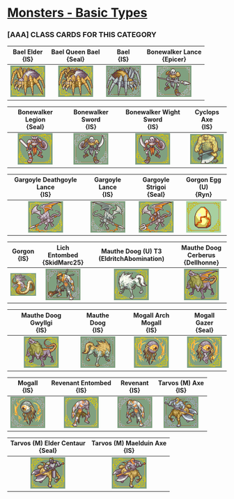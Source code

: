 # [Monsters - Basic Types](../)

### [AAA] CLASS CARDS FOR THIS CATEGORY


|Bael Elder <br> {IS}|Bael Queen Bael <br> {Seal}|Bael <br> {IS}|Bonewalker Lance <br> {Epicer}|
| :---: | :---: | :---: | :---: |
|<img alt="Bael Elder {IS}" src="Bael Elder {IS}.png" />|<img alt="Bael Queen Bael {Seal}" src="Bael Queen Bael {Seal}.png" />|<img alt="Bael {IS}" src="Bael {IS}.png" />|<img alt="Bonewalker Lance {Epicer}" src="Bonewalker Lance {Epicer}.png" />|


|Bonewalker Legion <br> {Seal}|Bonewalker Sword <br> {IS}|Bonewalker Wight Sword <br> {IS}|Cyclops Axe <br> {IS}|
| :---: | :---: | :---: | :---: |
|<img alt="Bonewalker Legion {Seal}" src="Bonewalker Legion {Seal}.png" />|<img alt="Bonewalker Sword {IS}" src="Bonewalker Sword {IS}.png" />|<img alt="Bonewalker Wight Sword {IS}" src="Bonewalker Wight Sword {IS}.png" />|<img alt="Cyclops Axe {IS}" src="Cyclops Axe {IS}.png" />|


|Gargoyle Deathgoyle Lance <br> {IS}|Gargoyle Lance <br> {IS}|Gargoyle Strigoi <br> {Seal}|Gorgon Egg (U) <br> {Ryn}|
| :---: | :---: | :---: | :---: |
|<img alt="Gargoyle Deathgoyle Lance {IS}" src="Gargoyle Deathgoyle Lance {IS}.png" />|<img alt="Gargoyle Lance {IS}" src="Gargoyle Lance {IS}.png" />|<img alt="Gargoyle Strigoi {Seal}" src="Gargoyle Strigoi {Seal}.png" />|<img alt="Gorgon Egg (U) {Ryn}" src="Gorgon Egg (U) {Ryn}" />|


|Gorgon <br> {IS}|Lich Entombed <br> {SkidMarc25}|Mauthe Doog (U) T3 (EldritchAbomination) <br> |Mauthe Doog Cerberus <br> {Dellhonne}|
| :---: | :---: | :---: | :---: |
|<img alt="Gorgon {IS}" src="Gorgon {IS}.png" />|<img alt="Lich Entombed {SkidMarc25}" src="Lich Entombed {SkidMarc25}.png" />|<img alt="Mauthe Doog (U) T3 (EldritchAbomination)" src="Mauthe Doog (U) T3 (EldritchAbomination).png" />|<img alt="Mauthe Doog Cerberus {Dellhonne}" src="Mauthe Doog Cerberus {Dellhonne}.png" />|


|Mauthe Doog Gwyllgi <br> {IS}|Mauthe Doog <br> {IS}|Mogall Arch Mogall <br> {IS}|Mogall Gazer <br> {Seal}|
| :---: | :---: | :---: | :---: |
|<img alt="Mauthe Doog Gwyllgi {IS}" src="Mauthe Doog Gwyllgi {IS}.png" />|<img alt="Mauthe Doog {IS}" src="Mauthe Doog {IS}.png" />|<img alt="Mogall Arch Mogall {IS}" src="Mogall Arch Mogall {IS}.png" />|<img alt="Mogall Gazer {Seal}" src="Mogall Gazer {Seal}.png" />|


|Mogall <br> {IS}|Revenant Entombed <br> {IS}|Revenant <br> {IS}|Tarvos (M) Axe <br> {IS}|
| :---: | :---: | :---: | :---: |
|<img alt="Mogall {IS}" src="Mogall {IS}.png" />|<img alt="Revenant Entombed {IS}" src="Revenant Entombed {IS}.png" />|<img alt="Revenant {IS}" src="Revenant {IS}.png" />|<img alt="Tarvos (M) Axe {IS}" src="Tarvos (M) Axe {IS}.png" />|


|Tarvos (M) Elder Centaur <br> {Seal}|Tarvos (M) Maelduin Axe <br> {IS}|
| :---: | :---: |
|<img alt="Tarvos (M) Elder Centaur {Seal}" src="Tarvos (M) Elder Centaur {Seal}.png" />|<img alt="Tarvos (M) Maelduin Axe {IS}" src="Tarvos (M) Maelduin Axe {IS}.png" />|


